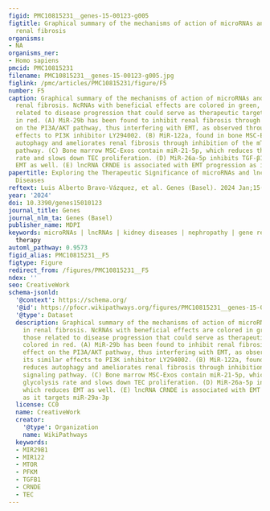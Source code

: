 ```yaml
---
figid: PMC10815231__genes-15-00123-g005
figtitle: Graphical summary of the mechanisms of action of microRNAs and lncRNAs in
  renal fibrosis
organisms:
- NA
organisms_ner:
- Homo sapiens
pmcid: PMC10815231
filename: PMC10815231__genes-15-00123-g005.jpg
figlink: /pmc/articles/PMC10815231/figure/F5
number: F5
caption: Graphical summary of the mechanisms of action of microRNAs and lncRNAs in
  renal fibrosis. NcRNAs with beneficial effects are colored in green, while those
  related to disease progression that could serve as therapeutic targets are colored
  in red. (A) MiR-29b has been found to inhibit renal fibrosis through its effect
  on the PI3A/AKT pathway, thus interfering with EMT, as observed through its similar
  effects to PI3K inhibitor LY294002. (B) MiR-122a, found in bone MSC-Exos, reduces
  autophagy and ameliorates renal fibrosis through inhibition of the mTOR signaling
  pathway. (C) Bone marrow MSC-Exos contain miR-21-5p, which reduces the glycolysis
  rate and slows down TEC proliferation. (D) MiR-26a-5p inhibits TGF-β1, which reduces
  EMT as well. (E) lncRNA CRNDE is associated with EMT progression as it targets miR-29a-3p
papertitle: Exploring the Therapeutic Significance of microRNAs and lncRNAs in Kidney
  Diseases
reftext: Luis Alberto Bravo-Vázquez, et al. Genes (Basel). 2024 Jan;15(1).
year: '2024'
doi: 10.3390/genes15010123
journal_title: Genes
journal_nlm_ta: Genes (Basel)
publisher_name: MDPI
keywords: microRNAs | lncRNAs | kidney diseases | nephropathy | gene regulation |
  therapy
automl_pathway: 0.9573
figid_alias: PMC10815231__F5
figtype: Figure
redirect_from: /figures/PMC10815231__F5
ndex: ''
seo: CreativeWork
schema-jsonld:
  '@context': https://schema.org/
  '@id': https://pfocr.wikipathways.org/figures/PMC10815231__genes-15-00123-g005.html
  '@type': Dataset
  description: Graphical summary of the mechanisms of action of microRNAs and lncRNAs
    in renal fibrosis. NcRNAs with beneficial effects are colored in green, while
    those related to disease progression that could serve as therapeutic targets are
    colored in red. (A) MiR-29b has been found to inhibit renal fibrosis through its
    effect on the PI3A/AKT pathway, thus interfering with EMT, as observed through
    its similar effects to PI3K inhibitor LY294002. (B) MiR-122a, found in bone MSC-Exos,
    reduces autophagy and ameliorates renal fibrosis through inhibition of the mTOR
    signaling pathway. (C) Bone marrow MSC-Exos contain miR-21-5p, which reduces the
    glycolysis rate and slows down TEC proliferation. (D) MiR-26a-5p inhibits TGF-β1,
    which reduces EMT as well. (E) lncRNA CRNDE is associated with EMT progression
    as it targets miR-29a-3p
  license: CC0
  name: CreativeWork
  creator:
    '@type': Organization
    name: WikiPathways
  keywords:
  - MIR29B1
  - MIR122
  - MTOR
  - PFKM
  - TGFB1
  - CRNDE
  - TEC
---
```

